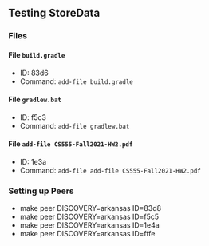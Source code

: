 ## Testing StoreData

### Files
#### File `build.gradle`
- ID: 83d6
- Command: `add-file build.gradle`

#### File `gradlew.bat`
- ID: f5c3
- Command: `add-file gradlew.bat`

#### File `add-file CS555-Fall2021-HW2.pdf`
- ID: 1e3a
- Command: `add-file add-file CS555-Fall2021-HW2.pdf`

### Setting up Peers

- make peer DISCOVERY=arkansas ID=83d8
- make peer DISCOVERY=arkansas ID=f5c5
- make peer DISCOVERY=arkansas ID=1e4a
- make peer DISCOVERY=arkansas ID=fffe